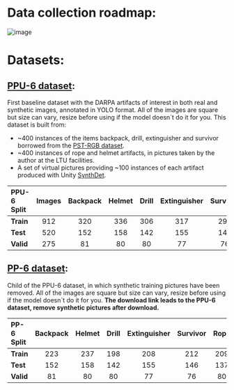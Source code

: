 # Data collection roadmap:
![image](https://user-images.githubusercontent.com/63670587/112772731-c868ad80-9032-11eb-910e-1f6274914649.png)


# Datasets:  
## [PPU-6 dataset](https://drive.google.com/file/d/1D-oBYlsD2c4dWnMyhtav1_mYnqfNK-ep/view?usp=sharing):  
First baseline dataset with the DARPA artifacts of interest in both real and synthetic images, annotated in YOLO format. All of the images are square but size can vary, resize before using if the model doesn´t do it for you. This dataset is built from:
  - ~400 instances of the items backpack, drill, extinguisher and survivor borrowed from the [PST-RGB dataset](https://github.com/ShreyasSkandanS/pst900_thermal_rgb).
  - ~400 instances of rope and helmet artifacts, in pictures taken by the author at the LTU facilities. 
  - A set of virtual pictures providing ~100 instances of each artifact produced with Unity [SynthDet](https://github.com/Unity-Technologies/SynthDet).
 

| **PPU-6 Split** | Images   | Backpack | Helmet | Drill | Extinguisher | Survivor | Rope |  
|:------          |:-------: |:-------: |:-----: |:-----:|:------------:|:--------:|:----:| 
| **Train**       | 912      | 320      | 336    | 306   | 317          |  295     | 309  |  
| **Test**        | 520      | 152      | 158    | 142   | 155          | 146      | 137  |  
| **Valid**       | 275      | 81       | 80     | 80    | 77           | 76       | 80   |  



## [PP-6 dataset](https://drive.google.com/file/d/1D-oBYlsD2c4dWnMyhtav1_mYnqfNK-ep/view?usp=sharing): 
Child of the PPU-6 dataset, in which synthetic training pictures have been removed. All of the images are square but size can vary, resize before using if the model doesn´t do it for you. **The download link leads to the PPU-6 dataset, remove synthetic pictures after download.**

| **PP-6 Split**   | Backpack | Helmet | Drill | Extinguisher | Survivor | Rope |  
|:------           |:-------: |:-----: |:-----:|:------------:|:--------:|:----:| 
| **Train**        | 223      | 237    | 198   | 208          |  212     | 209  |  
| **Test**         | 152      | 158    | 142   | 155          | 146      | 137  |  
| **Valid**        | 81       | 80     | 80    | 77           | 76       | 80   |  
